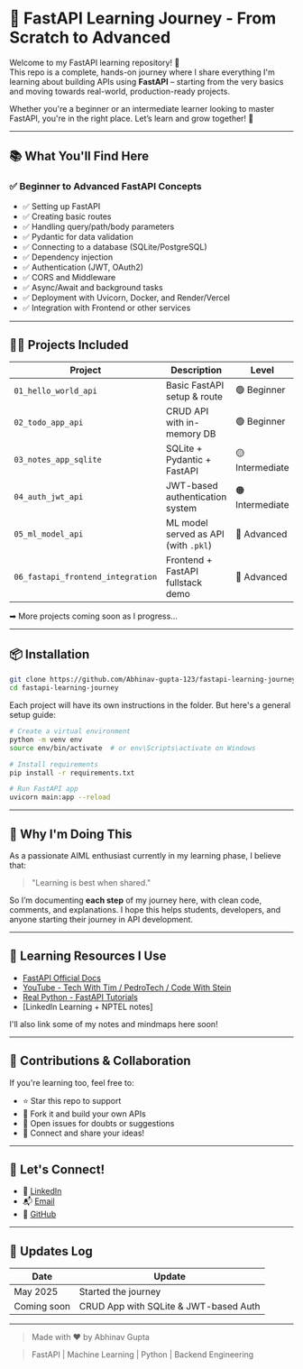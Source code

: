 
# 🚀 FastAPI Learning Journey - From Scratch to Advanced

Welcome to my FastAPI learning repository! 🎯  
This repo is a complete, hands-on journey where I share everything I'm learning about building APIs using **FastAPI** – starting from the very basics and moving towards real-world, production-ready projects.  

Whether you're a beginner or an intermediate learner looking to master FastAPI, you're in the right place. Let’s learn and grow together! 🌱

---

## 📚 What You'll Find Here

### ✅ Beginner to Advanced FastAPI Concepts
- ✅ Setting up FastAPI
- ✅ Creating basic routes
- ✅ Handling query/path/body parameters
- ✅ Pydantic for data validation
- ✅ Connecting to a database (SQLite/PostgreSQL)
- ✅ Dependency injection
- ✅ Authentication (JWT, OAuth2)
- ✅ CORS and Middleware
- ✅ Async/Await and background tasks
- ✅ Deployment with Uvicorn, Docker, and Render/Vercel
- ✅ Integration with Frontend or other services

---

## 🧑‍💻 Projects Included

| Project | Description | Level |
|--------|-------------|-------|
| `01_hello_world_api` | Basic FastAPI setup & route | 🟢 Beginner |
| `02_todo_app_api` | CRUD API with in-memory DB | 🟢 Beginner |
| `03_notes_app_sqlite` | SQLite + Pydantic + FastAPI | 🟡 Intermediate |
| `04_auth_jwt_api` | JWT-based authentication system | 🟠 Intermediate |
| `05_ml_model_api` | ML model served as API (with `.pkl`) | 🔴 Advanced |
| `06_fastapi_frontend_integration` | Frontend + FastAPI fullstack demo | 🔴 Advanced |

➡ More projects coming soon as I progress...

---

## 📦 Installation

```bash
git clone https://github.com/Abhinav-gupta-123/fastapi-learning-journey.git
cd fastapi-learning-journey
````

Each project will have its own instructions in the folder. But here's a general setup guide:

```bash
# Create a virtual environment
python -m venv env
source env/bin/activate  # or env\Scripts\activate on Windows

# Install requirements
pip install -r requirements.txt

# Run FastAPI app
uvicorn main:app --reload
```

---

## 📝 Why I'm Doing This

As a passionate AIML enthusiast currently in my learning phase, I believe that:

> "Learning is best when shared."

So I’m documenting **each step** of my journey here, with clean code, comments, and explanations. I hope this helps students, developers, and anyone starting their journey in API development.

---

## 🧠 Learning Resources I Use

* [FastAPI Official Docs](https://fastapi.tiangolo.com/)
* [YouTube - Tech With Tim / PedroTech / Code With Stein](https://www.youtube.com/)
* [Real Python - FastAPI Tutorials](https://realpython.com/fastapi-python-web-apis/)
* \[LinkedIn Learning + NPTEL notes]

I'll also link some of my notes and mindmaps here soon!

---

## 🤝 Contributions & Collaboration

If you're learning too, feel free to:

* ⭐ Star this repo to support
* 🍴 Fork it and build your own APIs
* 📩 Open issues for doubts or suggestions
* 📢 Connect and share your ideas!

---

## 📌 Let's Connect!

* 💼 [LinkedIn](https://www.linkedin.com/in/abhinav-gupta-34a1b2349)
* 📬 [Email](mailto:abhinavg963@gmail.com)
* 📂 [GitHub](https://github.com/Abhinav-gupta-123)

---

## 📅 Updates Log

| Date        | Update                                          |
| ----------- | ----------------------------------------------- |
| May 2025    | Started the journey                             |
| Coming soon | CRUD App with SQLite & JWT-based Auth           |

---

> Made with ❤️ by Abhinav Gupta


> FastAPI | Machine Learning | Python | Backend Engineering

```
